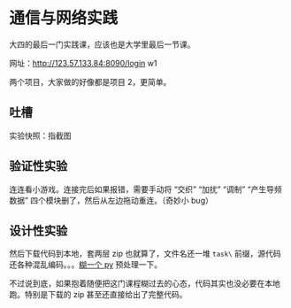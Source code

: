 # 通信与网络实践

大四的最后一门实践课，应该也是大学里最后一节课。

网址：<http://123.57.133.84:8090/login> w1

两个项目，大家做的好像都是项目 2，更简单。

## 吐槽

实验快照：指截图

## 验证性实验

连连看小游戏。连接完后如果报错，需要手动将 “交织” “加扰” “调制” “产生导频数据” 四个模块删了，然后从左边拖动重连。（奇妙小 bug）

## 设计性实验

然后下载代码到本地，套两层 zip 也就算了，文件名还一堆 `task\` 前缀，源代码还各种混乱编码。。。[糊一个 py](./preprocess.py) 预处理一下。

不过说到底，如果抱着随便把这门课程糊过去的心态，代码其实也没必要在本地跑。特别是下载的 zip 甚至还直接给出了完整代码。
